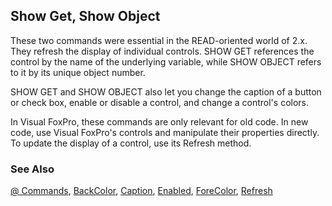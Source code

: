 ## Show Get, Show Object

These two commands were essential in the READ-oriented world of 2.x. They refresh the display of individual controls. SHOW GET references the control by the name of the underlying variable, while SHOW OBJECT refers to it by its unique object number. 

SHOW GET and SHOW OBJECT also let you change the caption of a button or check box, enable or disable a control, and change a control's colors.

In Visual FoxPro, these commands are only relevant for old code. In new code, use Visual FoxPro's controls and manipulate their properties directly. To update the display of a control, use its Refresh method.

### See Also

[@ Commands](s4g565.md), [BackColor](s4g335.md), [Caption](s4g482.md), [Enabled](s4g360.md), [ForeColor](s4g335.md), [Refresh](s4g616.md)